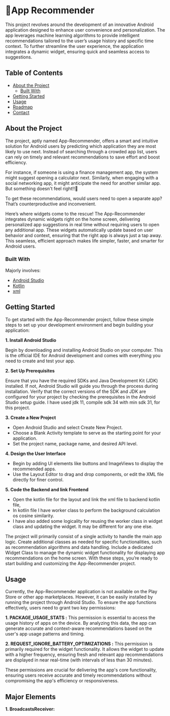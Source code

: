# 📱App Recommender

This project revolves around the development of an innovative Android application designed to enhance user convenience and personalization. The app leverages machine learning algorithms to provide intelligent recommendations tailored to the user’s usage history and specific time context. To further streamline the user experience, the application integrates a dynamic widget, ensuring quick and seamless access to suggestions.

## Table of Contents

- [About the Project](#about-the-project)
  - [Built With](#built-with)
- [Getting Started](#getting-started)
- [Usage](#usage)
- [Roadmap](#roadmap)
- [Contact](#contact)

## About the Project

The project, aptly named App-Recommender, offers a smart and intuitive solution for Android users by predicting which application they are most likely to use next. Instead of searching through a crowded app list, users can rely on timely and relevant recommendations to save effort and boost efficiency.

For instance, if someone is using a finance management app, the system might suggest opening a calculator next. Similarly, when engaging with a social networking app, it might anticipate the need for another similar app. But something doesn't feel right!!🤔

To get these recommendations, would users need to open a separate app? That’s counterproductive and inconvenient.

Here’s where widgets come to the rescue! The App-Recommender integrates dynamic widgets right on the home screen, delivering personalized app suggestions in real time without requiring users to open any additional app. These widgets automatically update based on user behavior and context, ensuring that the right app is always just a tap away. This seamless, efficient approach makes life simpler, faster, and smarter for Android users.


### Built With
Majorly involves:
- [Android Studio](https://developer.android.com/studio/)
- [Kotlin](https://kotlinlang.org/)
- [xml](https://developer.android.com/guide/topics/resources/layout-resource) 

## Getting Started
To get started with the App-Recommender project, follow these simple steps to set up your development environment and begin building your application:

**1. Install Android Studio**

   Begin by downloading and installing Android Studio on your computer. This is the official IDE for Android development and comes with everything you need to create and     test your app.

**2. Set Up Prerequisites**
   
  Ensure that you have the required SDKs and Java Development Kit (JDK) installed. If not, Android Studio will guide you through the process during installation. Verify that the correct versions of the SDK and JDK are configured for your project by checking the prerequisites in the Android Studio setup guide. I have used jdk 11, compile sdk 34 with min sdk 31, for this project.

**3. Create a New Project**

  - Open Android Studio and select Create New Project.
  - Choose a Blank Activity template to serve as the starting point for your application.
  - Set the project name, package name, and desired API level.

**4. Design the User Interface**
- Begin by adding UI elements like buttons and ImageViews to display the recommended apps.
- Use the Layout Editor to drag and drop components, or edit the XML file directly for finer control.

**5. Code the Backend and link Frontend**
  - Open the kotlin file for the layout and link the xml file to backend kotlin file,
  - In kotlin file I have worker class to perform the background calculation os cosine similarity.
  - I have also added some logicality for reusing the worker class in widget class and updating the widget. It may be different for any one else.

The project will primarily consist of a single activity to handle the main app logic.
Create additional classes as needed for specific functionalities, such as recommendation algorithms and data handling.
Include a dedicated Widget Class to manage the dynamic widget functionality for displaying app recommendations on the home screen.
With these steps, you’re ready to start building and customizing the App-Recommender project.

## Usage

Currently, the App-Recommender application is not available on the Play Store or other app marketplaces. However, it can be easily installed by running the project through Android Studio. To ensure the app functions effectively, users need to grant two key permissions:

**1. PACKAGE_USAGE_STATS :**
This permission is essential to access the usage history of apps on the device. By analyzing this data, the app can generate accurate and context-aware recommendations based on the user's app usage patterns and timing.

**2. REQUEST_IGNORE_BATTERY_OPTIMIZATIONS :**
This permission is primarily required for the widget functionality. It allows the widget to update with a higher frequency, ensuring fresh and relevant app recommendations are displayed in near real-time (with intervals of less than 30 minutes).

These permissions are crucial for delivering the app's core functionality, ensuring users receive accurate and timely recommendations without compromising the app's efficiency or responsiveness.

## Major Elements

**1. BroadcastsReceiver:**

  
